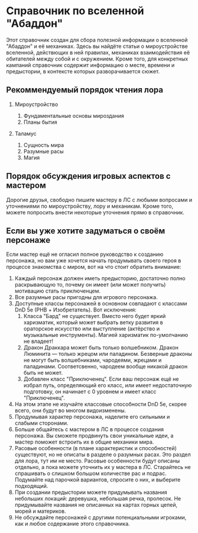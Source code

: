 # Справочник по вселенной "Абаддон"

Этот справочник создан для сбора полезной информации о вселенной "Абаддон" и её механиках. Здесь вы найдёте статьи о мироустройстве вселенной, действющих в ней правилах, механиках взаимодействия её обитателей между собой и с окружением. Кроме того, для конкретных кампаний справочник содержит информацию о месте, времени и предыстории, в контексте которых разворачивается сюжет.

## Рекоммендуемый порядок чтения лора

1.  Мироустройство
    1.  Фундаментальные основы мироздания
    2.  Планы бытия
    
2.  Таламус
    1.  Сущность мира
    2.  Разумные расы
    3.  Магия

## Порядок обсуждения игровых аспектов с мастером

Дорогие друзья, свободно пишите мастеру в ЛС с любыми вопросами и уточнениями по мироустройству, лору и механикам. Кроме того, можете попросить внести некоторые уточнения прямо в справочник.

## Если вы уже хотите задуматься о своём персонаже

Если мастер ещё не огласил полное руководство к созданию персонажа, но вам уже хочется начать продумывать своего героя в процессе знакомства с миром, вот на что стоит обратить внимание:

1. Каждый персонаж должен иметь предысторию, достаточно полно раскрывающую то, почему он имеет (или может получить) мотивацию стать приключенцем.
2. Все разумные расы пригодны для игрового персонажа.
3. Доступные классы персонажей в основном совпадают с классами DnD 5e (PHB + Изобретатель). Вот исключения:
    1. Класса "Бард" не существует. Вместо него будет яркий харизматик, который может выбрать ветку развития в ораторское искусство или выступление (актёрство и музыкальные инструменты). Магией харизматик по-умолчанию не владеет!
    2. Дракон Драккара может быть только волшебником. Дракон Люминита — только жрецом или паладином. Безверные драконы не могут быть волшебниками, чародеями, жрецами и паладинами. Соответсвенно, чародеем вообще никакой дракон быть не может.
    3. Добавлен класс "Приключенец". Если ваш персонаж ещё не избрал путь, определяющий его класс, или имеет недостаточную подготовку, он начинает с 0 уровнем и имеет класс "Приключенец".
4. На этом этапе не изучайте классовые способности DnD 5e, скорее всего, они будут во многом видоизменены.
5. Продумывая характер персонажа, наделите его сильными и слабыми сторонами.
6. Больше общайтесь с мастером в ЛС в процессе создания персонажа. Вы сможете продвинуть свои уникальные идеи, а мастер поможет встроить их в общие механики мира.
7. Расовые особенности (в плане характеристик и способностей) существуют, но не описаты в разделе о разумных расах. Это раздел для лора, тут им не место. Расовые особенности будут описаны отдельно, а пока можете уточнить их у мастера в ЛС. Старайтесь не спрашивать о слишком большом количестве рас и подрас. Подумайте над парочкой вариантов, спросите о них, и выберите подходящий.
8. При создании предыстории можете придумывать названия небольших локаций: деревушка, небольшая речка, пролесок. Не придумывайте названия не описанных на картах горных цепей, морей и материков.
9. Не обсуждайте персонажей с другими потенциальными игроками, как и любое содержание этого справочника.